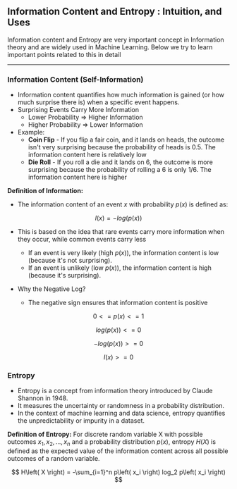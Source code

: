## Information Content and Entropy : Intuition, and Uses

Information content and Entropy are very important concept in Information theory and are widely used in Machine Learning. Below we try to learn important points related to this in detail

---

### Information Content (Self-Information)
- Information content quantifies how much information is gained (or how much surprise there is) when a specific event happens.
- Surprising Events Carry More Information
    - Lower Probability => Higher Information
    - Higher Probability => Lower Information
- Example:
    - **Coin Flip** - If you flip a fair coin, and it lands on heads, the outcome isn't very surprising because the probability of heads is 0.5. The information content here is relatively low
    - **Die Roll** - If you roll a die and it lands on 6, the outcome is more surprising because the probability of rolling a 6 is only $1/6$. The information content here is higher

**Definition of Information:**
- The information content of an event $x$ with probability $p(x)$ is defined as:

$$ 
I(x) = -log(p(x)) 
$$

- This is based on the idea that rare events carry more information when they occur, while common events carry less
    - If an event is very likely (high $p(x)$), the information content is low (because it's not surprising).
    - If an event is unlikely (low $p(x)$), the information content is high (because it's surprising).

- Why the Negative Log? 
    - The negative sign ensures that information content is positive

$$ 0 <= p(x) <= 1 $$

$$ log(p(x)) <= 0 $$

$$ -log(p(x)) >= 0 $$

$$ I(x) >= 0 $$

### Entropy

- Entropy is a concept from information theory introduced by Claude Shannon in 1948. 
- It measures the uncertainty or randomness in a probability distribution. 
- In the context of machine learning and data science, entropy quantifies the unpredictability or impurity in a dataset.

**Definition of Entropy:**
For discrete random variable X with possible outcomes $x_1, x_2, ..., x_n$ and a probability distribution $p(x)$, entropy $H(X)$ is defined as the expected value of the information content across all possible outcomes of a random variable.

$$
H\left( X \right) = -\sum_{i=1}^n p\left( x_i \right) log_2 p\left( x_i \right) 
$$



